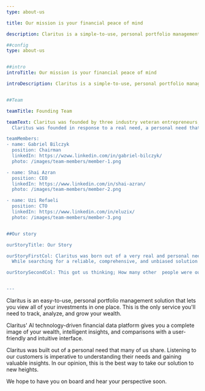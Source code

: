 ```yaml
---
type: about-us

title: Our mission is your financial peace of mind

description: Claritus is a simple-to-use, personal portfolio management solution.

##config
type: about-us


##intro
introTitle: Our mission is your financial peace of mind

introDescription: Claritus is a simple-to-use, personal portfolio management solution.


##Team

teamTitle: Founding Team

teamText: Claritus was founded by three industry veteran entrepreneurs, each with over 20 years of experience. Gabriel co-founded Israel's first unicorn company, Conduit. Uzi and Shai founded four companies together, one of which is Pheed, which was sold in 2014.<br/><br/>
  Claritus was founded in response to a real need, a personal need that became a passion,and formed  a great comprehensive service.

teamMembers:
- name: Gabriel Bilczyk
  position: Chairman
  linkedIn: https://wzww.linkedin.com/in/gabriel-bilczyk/
  photo: /images/team-members/member-1.png

- name: Shai Azran
  position: CEO
  linkedIn: https://www.linkedin.com/in/shai-azran/
  photo: /images/team-members/member-2.png

- name: Uzi Refaeli
  position: CTO
  linkedIn: https://www.linkedin.com/in/eluzix/
  photo: /images/team-members/member-3.png


##Our story

ourStoryTitle: Our Story

ourStoryFirstCol: Claritus was born out of a very real and personal need. Our previous careers have allowed us to achieve financial freedom. We all learned that managing wealth is extremely challenging, there is so much to consider, and it takes a lot of time and expertise.<br/><br/>
  While searching for a reliable, comprehensive, and unbiased solution that would allow us to easily view, analyze, and grow our wealth, we soon realized that none of the options available have what it takes.<br/><br/>

ourStorySecondCol: This got us thinking; How many other  people were out there facing the same challenges we were facing? Together, we decided that it was up to us to come up with a viable solution to simply keep track of our wealth.<br/><br/> <strong>That was the birth of Claritus.</strong>


---
```

Claritus is an easy-to-use, personal portfolio management solution that lets you view all of your investments in one place. This is the only service you'll need to track, analyze, and grow your wealth.

Claritus' AI technology-driven financial data platform gives you a complete image of your wealth, intelligent insights, and comparisons with a user-friendly and intuitive interface.

Claritus was built out of a personal need that many of us share. Listening to our customers is imperative to understanding their needs and gaining valuable insights. In our opinion, this is the best way to take our solution to new heights.

We hope to have you  on board and hear your perspective soon.  